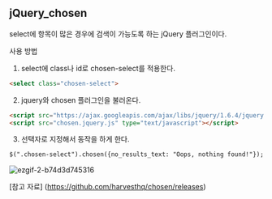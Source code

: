 ## jQuery_chosen

select에 항목이 많은 경우에 검색이 가능도록 하는 jQuery 플러그인이다.


사용 방법

1. select에 class나 id로 chosen-select를 적용한다.
```html
<select class="chosen-select">
```

2. jquery와 chosen 플러그인을 불러온다.
```html
<script src="https://ajax.googleapis.com/ajax/libs/jquery/1.6.4/jquery.min.js" type="text/javascript"></script>
<script src="chosen.jquery.js" type="text/javascript"></script>
```

3. 선택자로 지정해서 동작을 하게 한다.
```html
$(".chosen-select").chosen({no_results_text: "Oops, nothing found!"});
```

![ezgif-2-b74d3d745316](https://user-images.githubusercontent.com/38427658/55099149-9306ed80-5102-11e9-923e-9cd8f15f3fe6.gif)

[참고 자료] (https://github.com/harvesthq/chosen/releases)
